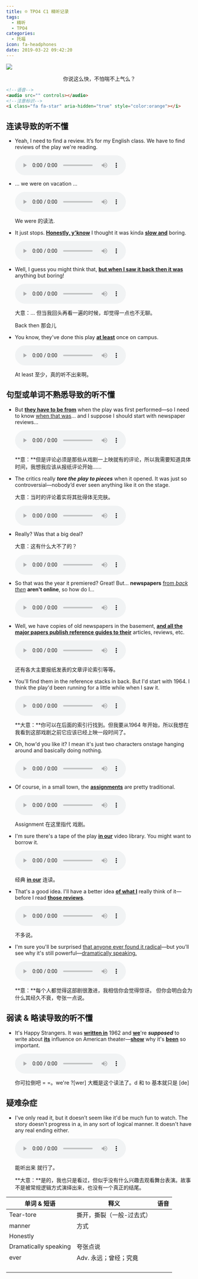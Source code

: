 ```yaml
---
title: ☹️ TPO4 C1 精听记录
tags:
  - 精听
  - TPO4
categories:
  - 托福
icon: fa-headphones
date: 2019-03-22 09:42:20
---
```


<img src="/2019/03/22/TPO4-C1-精听记录/more.jpg"/>

<center><p>你说这么快，不怕喘不上气么？</p></center>

<!--more-->

```html
<!--语音-->
<audio src="" controls></audio>
<!--注意标识-->
<i class="fa fa-star" aria-hidden="true" style="color:orange"></i>
```

## 连读导致的听不懂

* Yeah, I need to find a review. It’s for my English class. We have to find reviews of the play we're reading. 

  <audio src="https://img.kmf.com/qmmp3/1831/74875_20181115113448.mp3" controls></audio>

* <i class="fa fa-star" aria-hidden="true" style="color:orange"></i> … we were on vacation ...

  <audio src="https://img.kmf.com/qmmp3/1831/74892_20181115113448.mp3" controls></audio>

  We were 的读法.

* It just stops. **<u>Honestly, y'know</u>** I thought it was kinda **<u>slow and</u>** boring.

  <audio src="https://img.kmf.com/qmmp3/1831/74906_20181115113448.mp3" controls></audio>

* <i class="fa fa-star" aria-hidden="true" style="color:orange"></i> Well, I guess you might think that, **<u>but when I saw it back then it was</u>** anything but boring!

  <audio src="https://img.kmf.com/qmmp3/1831/74908_20181115113448.mp3" controls></audio>

  大意：… 但当我回头再看一遍的时候，却觉得一点也不无聊。

  Back then 那会儿

* You know, they've done this play **<u>at least</u>** once on campus.

  <audio src="https://img.kmf.com/qmmp3/1831/74910_20181115113448.mp3" controls></audio>

  At least 至少，真的听不出来啊。

## 句型或单词不熟悉导致的听不懂

* But <u>**they have to be from**</u> when the play was first performed—so I need to know <u>when that was</u>… and I suppose I should start with newspaper reviews…

  <audio src="https://img.kmf.com/qmmp3/1831/74876_20181115113448.mp3" controls></audio>

  **意：**但是评论必须是那些从戏剧一上映就有的评论，所以我需要知道具体时间，我想我应该从报纸评论开始……

* The critics really ***tore the play to pieces*** when it opened. It was just so controversial—nobody’d ever seen anything like it on the stage.

  大意：当时的评论着实将其批得体无完肤。

  <audio src="https://img.kmf.com/qmmp3/1831/74887_20181115113448.mp3" controls></audio>

* Really? Was that a big deal?

  大意：这有什么大不了的？

  <audio src="https://img.kmf.com/qmmp3/1831/74889_20181115113448.mp3" controls></audio>

* So that was the year it premiered? Great! But… **newspapers** <u>from *back then*</u> **aren't online**, so how do I…

  <audio src="https://img.kmf.com/qmmp3/1831/74894_20181115113448.mp3" controls></audio>

* Well, we have copies of old newspapers in the basement, **<u>and all the major papers publish reference guides to their</u>** articles, reviews, etc.

  <audio src="https://img.kmf.com/qmmp3/1831/74896_20181115113448.mp3" controls></audio>

  还有各大主要报纸发表的文章评论索引等等。

* You'll find them in the reference stacks in back. But I'd start with 1964. I think the play'd been running for a little while when I saw it.

  <audio src="https://img.kmf.com/qmmp3/1831/74897_20181115113448.mp3" controls></audio>

  **大意：**你可以在后面的索引行找到。但我要从1964 年开始，所以我想在我看到这部戏剧之前它应该已经上映一段时间了。

* Oh, how'd you like it? I mean it's just two characters onstage hanging around and basically doing nothing.

  <audio src="https://img.kmf.com/qmmp3/1831/74899_20181115113448.mp3" controls></audio>

* Of course, in a small town, the **<u>assignments</u>** are pretty traditional.

  <audio src="https://img.kmf.com/qmmp3/1831/74903_20181115113448.mp3" controls></audio>

  Assignment 在这里指代 戏剧。

* I'm sure there's a tape of the play **<u>in our</u>** video library. You might want to borrow it.

  <audio src="https://img.kmf.com/qmmp3/1831/74911_20181115113448.mp3" controls></audio>

  经典 **<u>in our</u>** 连读。

* That's a good idea. I'll have a better idea **<u>of what I</u>** really think of it—before I read **<u>those reviews</u>**.

  <audio src="https://img.kmf.com/qmmp3/1831/74913_20181115113448.mp3" controls></audio>

  不多说。

* I'm sure you'll be surprised <u>that anyone ever found it radical</u>—but you’ll see why it's still powerful—<u>dramatically speaking.</u>

  <audio src="https://img.kmf.com/qmmp3/1831/74915_20181115113448.mp3" controls></audio>

  **意：**每个人都觉得这部剧很激进，我相信你会觉得惊讶。 但你会明白会为什么其经久不衰，夸张一点说。

## 弱读 & 略读导致的听不懂

* It's Happy Strangers. It was **<u>written in</u>** 1962 and **<u>we</u>**'re ***supposed*** to write about **<u>its</u>** influence on American theater—**<u>show</u>** why it's **<u>been</u>** so important.

  <audio src="https://img.kmf.com/qmmp3/1831/74884_20181115113448.mp3" controls></audio>

  你可拉倒吧 = =。we're ?[wer] 大概是这个读法了。d 和 to 基本就只是 [de]

  

## 疑难杂症

* I've only read it, but it doesn’t seem like it'd be much fun to watch. The story doesn't progress in a, in any sort of logical manner. It doesn't have any real ending either.

  <audio src="https://img.kmf.com/qmmp3/1831/74905_20181115113448.mp3" controls></audio>

  能听出来 就行了。

  **大意：**是的，我也只是看过，但似乎没有什么兴趣去观看舞台表演。故事不是被常规逻辑方式演绎出来，也没有一个真正的结尾。



| 单词 & 短语           | 释义                      | 语音 |
| --------------------- | ------------------------- | ---- |
| Tear-tore             | 撕开，撕裂（一般-过去式） |      |
| manner                | 方式                      |      |
| Honestly              |                           |      |
| Dramatically speaking | 夸张点说                  |      |
| ever                  | Adv. 永远；曾经；究竟     |      |
|                       |                           |      |
|                       |                           |      |
|                       |                           |      |
|                       |                           |      |